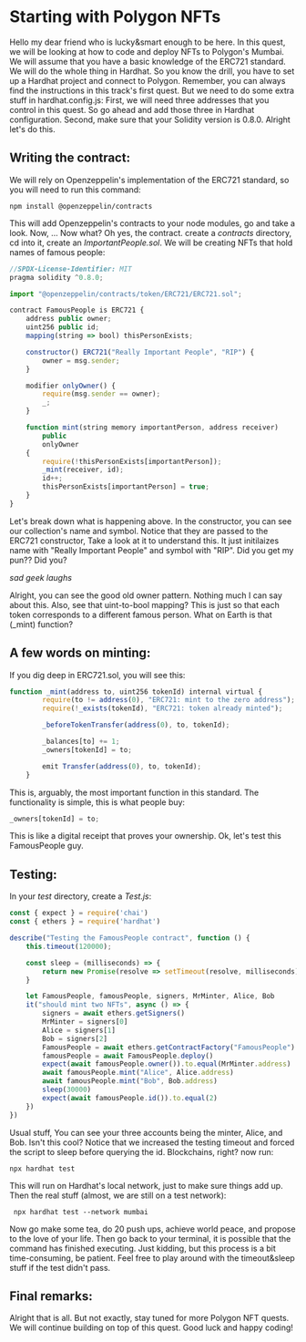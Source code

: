 # Starting with Polygon NFTs
Hello my dear friend who is lucky&smart enough to be here. In this quest, we will be looking at how to code and deploy NFTs to Polygon's Mumbai. We will assume that you have a basic knowledge of the ERC721 standard.
We will do the whole thing in Hardhat. So you know the drill, you have to set up a Hardhat project and connect to Polygon. Remember, you can always find the instructions in this track's first quest. But we need to do some extra stuff in hardhat.config.js: First, we will need three addresses that you control in this quest. So go ahead and add those three in Hardhat configuration. Second, make sure that your Solidity version is 0.8.0. Alright let's do this.

## Writing the contract:
We will rely on Openzeppelin's implementation of the ERC721 standard, so you will need to run this command:

``` npm install @openzeppelin/contracts ```

This will add Openzeppelin's contracts to your node modules, go and take a look. Now, ... Now what? Oh yes, the contract. create a _contracts_ directory, cd into it, create an _ImportantPeople.sol_. We will be creating NFTs that hold names of famous people:

```js
//SPDX-License-Identifier: MIT
pragma solidity ^0.8.0;

import "@openzeppelin/contracts/token/ERC721/ERC721.sol";

contract FamousPeople is ERC721 {
    address public owner;
    uint256 public id;
    mapping(string => bool) thisPersonExists;

    constructor() ERC721("Really Important People", "RIP") {
        owner = msg.sender;
    }

    modifier onlyOwner() {
        require(msg.sender == owner);
        _;
    }

    function mint(string memory importantPerson, address receiver)
        public
        onlyOwner
    {
        require(!thisPersonExists[importantPerson]);
        _mint(receiver, id);
        id++;
        thisPersonExists[importantPerson] = true;
    }
}
```

Let's break down what is happening above. In the constructor, you can see our collection's name and symbol. Notice that they are passed to the ERC721 constructor, Take a look at it to understand this. It just initilaizes name with "Really Important People" and symbol with "RIP". Did you get my pun??
Did you?

*sad geek laughs*

Alright, you can see the good old owner pattern. Nothing much I can say about this. Also, see that uint-to-bool mapping? This is just so that each token corresponds to a different famous person.
What on Earth is that (_mint) function?

## A few words on minting:
If you dig deep in ERC721.sol, you will see this:

```js
function _mint(address to, uint256 tokenId) internal virtual {
        require(to != address(0), "ERC721: mint to the zero address");
        require(!_exists(tokenId), "ERC721: token already minted");

        _beforeTokenTransfer(address(0), to, tokenId);

        _balances[to] += 1;
        _owners[tokenId] = to;

        emit Transfer(address(0), to, tokenId);
    }
```

This is, arguably, the most important function in this standard. The functionality is simple, this is what people buy:

```js
_owners[tokenId] = to;
```
This is like a digital receipt that proves your ownership. Ok, let's test this FamousPeople guy.

## Testing:
In your _test_ directory, create a _Test.js_:

```js
const { expect } = require('chai')
const { ethers } = require('hardhat')

describe("Testing the FamousPeople contract", function () {
    this.timeout(120000);

    const sleep = (milliseconds) => {
        return new Promise(resolve => setTimeout(resolve, milliseconds))
    }

    let FamousPeople, famousPeople, signers, MrMinter, Alice, Bob
    it("should mint two NFTs", async () => {
        signers = await ethers.getSigners()
        MrMinter = signers[0]
        Alice = signers[1]
        Bob = signers[2]
        FamousPeople = await ethers.getContractFactory("FamousPeople")
        famousPeople = await FamousPeople.deploy()
        expect(await famousPeople.owner()).to.equal(MrMinter.address)
        await famousPeople.mint("Alice", Alice.address)
        await famousPeople.mint("Bob", Bob.address)
        sleep(30000)
        expect(await famousPeople.id()).to.equal(2)
    })
})
```

Usual stuff, You can see your three accounts being the minter, Alice, and Bob. Isn't this cool? 
Notice that we increased the testing timeout and forced the script to sleep before querying the id. Blockchains, right?
now run:

``` npx hardhat test ```

This will run on Hardhat's local network, just to make sure things add up.
Then the real stuff (almost, we are still on a test network):

``` npx hardhat test --network mumbai```

Now go make some tea, do 20 push ups, achieve world peace, and propose to the love of your life. Then go back to your terminal, it is possible that the command has finished executing.
Just kidding, but this process is a bit time-consuming, be patient.
Feel free to play around with the timeout&sleep stuff if the test didn't pass.

## Final remarks:
Alright that is all. But not exactly, stay tuned for more Polygon NFT quests. We will continue building on top of this quest. Good luck and happy coding!
